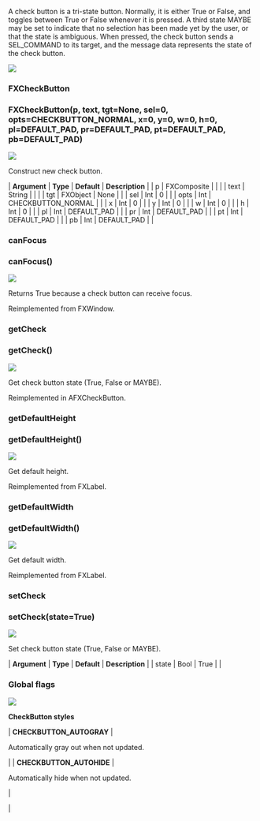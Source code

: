 A check button is a tri-state button. Normally, it is either True or False, and toggles between True or False whenever it is pressed. A third state MAYBE may be set to indicate that no selection has been made yet by the user, or that the state is ambiguous. When pressed, the check button sends a SEL_COMMAND to its target, and the message data represents the state of the check button.

![](../SIMACAERefImages/gui-fxcheckbutton.png)

### FXCheckButton

###

### FXCheckButton(p, text, tgt=None, sel=0, opts=CHECKBUTTON_NORMAL, x=0, y=0, w=0, h=0, pl=DEFAULT_PAD, pr=DEFAULT_PAD, pt=DEFAULT_PAD, pb=DEFAULT_PAD)

![](../IconsReference/butix_top_wline.png)

Construct new check button.

| **Argument** | **Type** | **Default** | **Description** |
| p | FXComposite | | |
| text | String | | |
| tgt | FXObject | None | |
| sel | Int | 0 | |
| opts | Int | CHECKBUTTON_NORMAL | |
| x | Int | 0 | |
| y | Int | 0 | |
| w | Int | 0 | |
| h | Int | 0 | |
| pl | Int | DEFAULT_PAD | |
| pr | Int | DEFAULT_PAD | |
| pt | Int | DEFAULT_PAD | |
| pb | Int | DEFAULT_PAD | |

### canFocus

###

### canFocus()

![](../IconsReference/butix_top_wline.png)

Returns True because a check button can receive focus.

Reimplemented from FXWindow.

### getCheck

###

### getCheck()

![](../IconsReference/butix_top_wline.png)

Get check button state (True, False or MAYBE).

Reimplemented in AFXCheckButton.

### getDefaultHeight

###

### getDefaultHeight()

![](../IconsReference/butix_top_wline.png)

Get default height.

Reimplemented from FXLabel.

### getDefaultWidth

###

### getDefaultWidth()

![](../IconsReference/butix_top_wline.png)

Get default width.

Reimplemented from FXLabel.

### setCheck

###

### setCheck(state=True)

![](../IconsReference/butix_top_wline.png)

Set check button state (True, False or MAYBE).

| **Argument** | **Type** | **Default** | **Description** |
| state | Bool | True | |

### Global flags

![](../IconsReference/butix_top_wline.png)

**CheckButton styles**

| **CHECKBUTTON_AUTOGRAY** |

Automatically gray out when not updated.

|
| **CHECKBUTTON_AUTOHIDE** |

Automatically hide when not updated.

|

|
